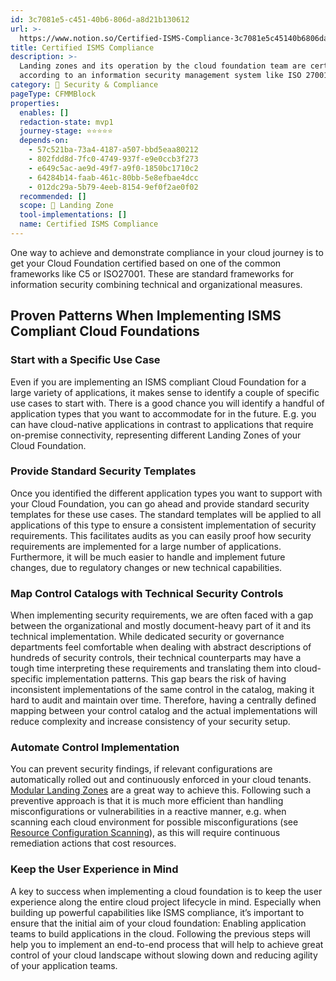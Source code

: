 ```yaml
---
id: 3c7081e5-c451-40b6-806d-a8d21b130612
url: >-
  https://www.notion.so/Certified-ISMS-Compliance-3c7081e5c45140b6806da8d21b130612
title: Certified ISMS Compliance
description: >-
  Landing zones and its operation by the cloud foundation team are certified
  according to an information security management system like ISO 27001 or C5.
category: 🔖 Security & Compliance
pageType: CFMMBlock
properties:
  enables: []
  redaction-state: mvp1
  journey-stage: ⭐️⭐️⭐️⭐️⭐️
  depends-on:
    - 57c521ba-73a4-4187-a507-bbd5eaa80212
    - 802fdd8d-7fc0-4749-937f-e9e0ccb3f273
    - e649c5ac-ae9d-49f7-a9f0-1850bc1710c2
    - 64284b14-faab-461c-80bb-5e8efbae4dcc
    - 012dc29a-5b79-4eeb-8154-9ef0f2ae0f02
  recommended: []
  scope: 🛬 Landing Zone
  tool-implementations: []
  name: Certified ISMS Compliance
---
```


One way to achieve and demonstrate compliance in your cloud journey is to get your Cloud Foundation certified based on one of the common frameworks like C5 or ISO27001. These are standard frameworks for information security combining technical and organizational measures.

## Proven Patterns When Implementing ISMS Compliant Cloud Foundations

### Start with a Specific Use Case

Even if you are implementing an ISMS compliant Cloud Foundation for a large variety of applications, it makes sense to identify a couple of specific use cases to start with. There is a good chance you will identify a handful of application types that you want to accommodate for in the future. E.g. you can have cloud-native applications in contrast to applications that require on-premise connectivity, representing different Landing Zones of your Cloud Foundation.

### Provide Standard Security Templates

Once you identified the different application types you want to support with your Cloud Foundation, you can go ahead and provide standard security templates for these use cases. The standard templates will be applied to all applications of this type to ensure a consistent implementation of security requirements. This facilitates audits as you can easily proof how security requirements are implemented for a large number of applications. Furthermore, it will be much easier to handle and implement future changes, due to regulatory changes or new technical capabilities.

### Map Control Catalogs with Technical Security Controls

When implementing security requirements, we are often faced with a gap between the organizational and mostly document-heavy part of it and its technical implementation. While dedicated security or governance departments feel comfortable when dealing with abstract descriptions of  hundreds of security controls, their technical counterparts may have a tough time interpreting these requirements and translating them into cloud-specific implementation patterns. This gap bears the risk of having inconsistent implementations of the same control in the catalog, making it hard to audit and maintain over time. Therefore, having a centrally defined mapping between your control catalog and the actual implementations will reduce complexity and increase consistency of your security setup.

### Automate Control Implementation

You can prevent security findings, if relevant configurations are automatically rolled out and continuously enforced in your cloud tenants. [Modular Landing Zones](../tenant-management/modular-landing-zones.md) are a great way to achieve this. Following such a preventive approach is that it is much more efficient than handling misconfigurations or vulnerabilities in a reactive manner, e.g. when scanning each cloud environment for possible misconfigurations (see [Resource Configuration Scanning](./resource-configuration-scanning.md)), as this will require continuous remediation actions that cost resources.

### Keep the User Experience in Mind

A key to success when implementing a cloud foundation is to keep the user experience along the entire cloud project lifecycle in mind. Especially when building up powerful capabilities like ISMS compliance, it’s important to ensure that the initial aim of your cloud foundation: Enabling application teams to build applications in the cloud. Following the previous steps will help you to implement an end-to-end process that will help to achieve great control of your cloud landscape without slowing down and reducing agility of your application teams.